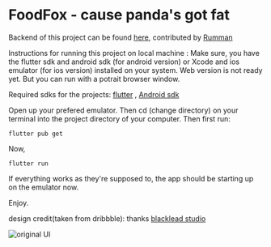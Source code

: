 # FoodFox - cause panda's got fat

Backend of this project can be found [here](https://github.com/rumman9799/food_delivery_app_backEnd), contributed by [Rumman](https://github.com/rumman9799)

Instructions for running this project on local machine :
Make sure, you have the flutter sdk and android sdk (for android version) or Xcode and ios emulator (for ios version) installed on your system.
Web version is not ready yet. But you can run with a potrait browser window.

Required sdks for the projects:
[flutter](flutter.dev) ,
[Android sdk](https://developer.android.com/studio)

Open up your prefered emulator.
Then cd (change directory) on your terminal into the project directory of your computer.
Then first run:
```
flutter pub get
```
Now,
```
flutter run
```
If everything works as they're supposed to, the app should be starting up on the emulator now.

Enjoy.

design credit(taken from dribbble): thanks [blacklead studio](https://dribbble.com/shots/13944948-Food-Delivery-Mobile-App/attachments/5556381?mode=media)

![original UI](https://cdn.dribbble.com/users/3537662/screenshots/13944948/media/03f1416019bc41d680de5e66adf3a1ba.png)
